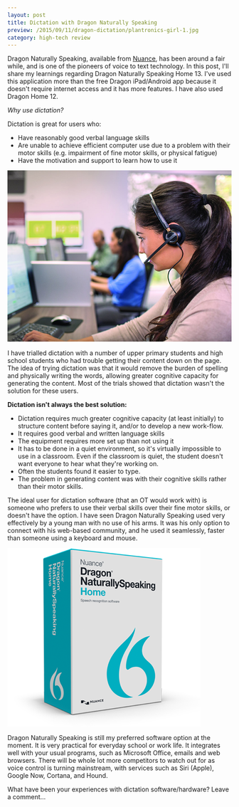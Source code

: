 ```yaml
---
layout: post
title: Dictation with Dragon Naturally Speaking
preview: /2015/09/11/dragon-dictation/plantronics-girl-1.jpg
category: high-tech review
---
```


Dragon Naturally Speaking, available from [<u>Nuance</u>](http://shop.nuance.com/store/nuanceus/Custom/pbpage.resp-dragon-home-bf-2013-digital),
has been around a fair while, and is one of the pioneers of voice to text technology. 
In this post, I'll share my learnings regarding Dragon Naturally Speaking Home 13.
I've used this application more than the free Dragon iPad/Android app because it doesn't 
require internet access and it has more features. I have also used Dragon Home 12.

*Why use dictation?*

Dictation is great for users who:

* Have reasonably good verbal language skills
* Are unable to achieve efficient computer use due to a problem with their motor
skills (e.g. impairment of fine motor skills, or physical fatigue)
* Have the motivation and support to learn how to use it

![Using dictation with Headset](2015/09/11/dragon-dictation/plantronics-girl-1.jpg)

I have trialled dictation with a number of upper primary students and high school
students who had trouble getting their content down on the page. The idea of trying
dictation was that it would remove the burden of spelling and physically writing the words,
allowing greater cognitive capacity for generating the content. Most of the trials 
showed that dictation wasn't the solution for these users.

**Dictation isn't always the best solution:**

* Dictation requires much greater cognitive capacity (at least initially) to structure
content before saying it, and/or to develop a new work-flow.
* It requires good verbal and written language skills
* The equipment requires more set up than not using it
* It has to be done in a quiet environment, so it's virtually impossible to use 
in a classroom. Even if the classroom is quiet, the student doesn't want everyone
to hear what they're working on.
* Often the students found it easier to type.
* The problem in generating content was with their cognitive skills rather than
their motor skills.

The ideal user for dictation software (that an OT would work with) is someone who
prefers to use their verbal skills over their fine motor skills, or doesn't have
the option. I have seen Dragon Naturally Speaking used very effectively by a young
man with no use of his arms. It was his only option to connect with his web-based 
community, and he used it seamlessly, faster than someone using a keyboard and mouse.

![Dragon Naturally Speaking](2015/09/11/dragon-dictation/dns-home-lg-banner.png)

Dragon Naturally Speaking is still my preferred software option at the moment.
It is very practical for everyday school or work life. It integrates well with 
your usual programs, such as Microsoft Office, emails and web browsers. There 
will be whole lot more competitors to watch out for as voice control is turning
mainstream, with services such as Siri (Apple), Google Now, Cortana, and Hound.

What have been your experiences with dictation software/hardware? Leave a comment...

<br>